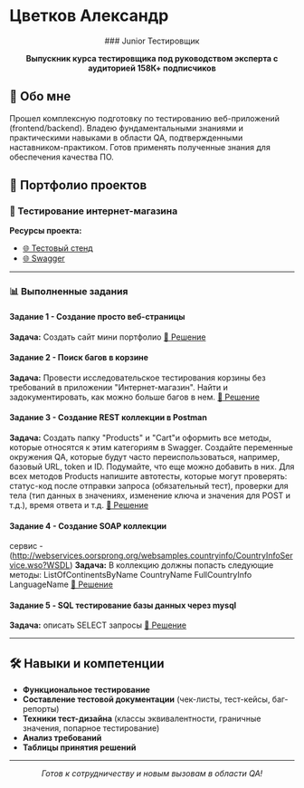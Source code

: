 # Цветков Александр

<div align="center">
### Junior Тестировщик

**Выпускник курса тестировщика под руководством эксперта с аудиторией 158К+ подписчиков**

</div>

## 🎯 Обо мне

Прошел комплексную подготовку по тестированию веб-приложений (frontend/backend). Владею фундаментальными знаниями и практическими навыками в области QA, подтвержденными наставником-практиком. Готов применять полученные знания для обеспечения качества ПО.

## 📁 Портфолио проектов

### 🛒 Тестирование интернет-магазина

**Ресурсы проекта:**
- [🌐 Тестовый стенд](https://intern.demoshopping.ru/)
- [🌐 Swagger](https://intern.demoshopping.ru/api-docs/)
---

### 📊 Выполненные задания

#### Задание 1 - Создание просто веб-страницы
**Задача:** Создать сайт мини портфолио
[📎 Решение](https://drive.google.com/file/d/18Y8ZiY0Vac9hGUuNeNguklO_QqVUTjfp/view?usp=sharing)

#### Задание 2 - Поиск багов в корзине
**Задача:** Провести исследовательское тестирования корзины без требований в приложении "Интернет-магазин". Найти и задокументировать, как можно больше багов в нем.
[📎 Решение](https://drive.google.com/drive/folders/1Clxmfp0tHQeM_p2aE8UqQHcefTtJZMyT?usp=sharing)

#### Задание 3 - Создание REST коллекции в Postman
**Задача:** Создать папку "Products" и "Cart"и оформить все методы, которые относятся к этим категориям в Swagger.
Создайте переменные окружения QA, которые будут часто переиспользоваться, например, базовый URL, token и ID. Подумайте, что еще можно добавить в них.
Для всех методов Products напишите автотесты, которые могут проверять: статус-код после отправки запроса (обязательный тест), проверки для тела (тип данных в значениях, изменение ключа и значения для POST и т.д.), время ответа и т.д.
[📎 Решение](https://www.postman.com/universal-capsule-3550342/workspace/s-workspace/collection/46600300-bf8f2411-e51b-416c-83cf-b4800fc7db0e?action=share&creator=46600300&active-environment=46600300-7c53509b-6c85-4e7a-8c54-e50a678e4a58)

#### Задание 4 - Создание SOAP коллекции
сервис - (http://webservices.oorsprong.org/websamples.countryinfo/CountryInfoService.wso?WSDL)
**Задача:** В коллекцию должны попасть следующие методы:
ListOfContinentsByName
CountryName
FullCountryInfo
LanguageName
[📎 Решение](https://docs.google.com/spreadsheets/d/1GommSL8c9ez4fAID8U-X1s0V-UA-NywOECuMZZvToa4/edit)

#### Задание 5 - SQL тестирование базы данных через mysql
**Задача:**  описать SELECT запросы
[📎 Решение](https://docs.google.com/spreadsheets/d/1GCyMGnsjZZrqgfET4iiHoz8YeNBEvBZ3WO59X18PKRw/edit?usp=sharing)

---

## 🛠 Навыки и компетенции

- **Функциональное тестирование**
- **Составление тестовой документации** (чек-листы, тест-кейсы, баг-репорты)
- **Техники тест-дизайна** (классы эквивалентности, граничные значения, попарное тестирование)
- **Анализ требований**
- **Таблицы принятия решений**
---

<div align="center">

*Готов к сотрудничеству и новым вызовам в области QA!*

</div>
